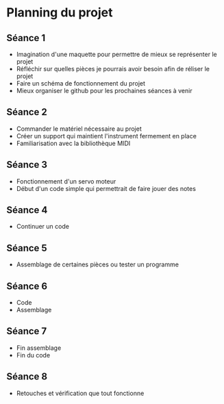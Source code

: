 <h1>Planning du projet</h1>
    <h2>Séance 1</h2>
    <ul>
      <li>Imagination d'une maquette pour permettre de mieux se représenter le projet</li>
      <li>Réfléchir sur quelles pièces je pourrais avoir besoin afin de réliser le projet</li>
      <li>Faire un schéma de fonctionnement du projet</li>
      <li>Mieux organiser le github pour les prochaines séances à venir</li>
    </ul>
    <h2>Séance 2</h2>
    <ul>
      <li>Commander le matériel nécessaire au projet</li>
      <li>Créer un support qui maintient l'instrument fermement en place </li>
      <li>Familiarisation avec la bibliothèque MIDI</li>
    </ul>
    <h2>Séance 3</h2>
    <ul>
      <li>Fonctionnement d'un servo moteur</li>
      <li>Début d'un code simple qui permettrait de faire jouer des notes</li>
    </ul>
    <h2>Séance 4</h2>
    <ul>
      <li>Continuer un code</li>
    </ul>
    <h2>Séance 5</h2>
    <ul>
      <li>Assemblage de certaines pièces ou tester un programme</li>
    </ul>
    <h2>Séance 6</h2>
    <ul>
      <li>Code</li>
      <li>Assemblage</li>
    </ul>
    <h2>Séance 7</h2>
    <ul>
      <li>Fin assemblage</li>
      <li>Fin du code</li>
    </ul>
    <h2>Séance 8</h2>
    <ul>
      <li>Retouches et vérification que tout fonctionne</li>
    
    
      
      

  

